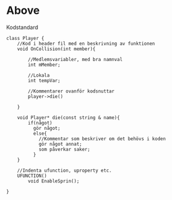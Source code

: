 # Above
Kodstandard 

	class Player {
		//Kod i header fil med en beskrivning av funktionen
		void OnCollision(int member){
		
			//Medlemsvariabler, med bra namnval
			int mMember; 
			
			//Lokala
			int tempVar; 
			
			//Kommentarer ovanför kodsnuttar
			player->die()
			
		}
		
		void Player* die(const string & name){
			if(något)
			  gör något;
			  else{
			  	//Kommentar som beskriver om det behövs i koden
			  	gör något annat;
			  	som påverkar saker;
			  }
		}
		
		//Indenta ufunction, uproperty etc.
		UFUNCTION()
			void EnableSprin();
	
	}
